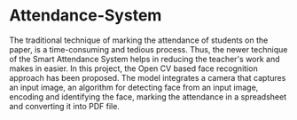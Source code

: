 # Attendance-System
The traditional technique of marking the attendance of students on the paper, is a time-consuming and tedious process. Thus, the newer technique of the Smart Attendance System helps in reducing the teacher's work and makes in easier. 
In this project, the Open CV based face recognition approach has been proposed. The model integrates a camera that captures an input image, an algorithm for detecting face from an input image, encoding and identifying the face, marking the attendance in a spreadsheet and converting it into PDF file.
